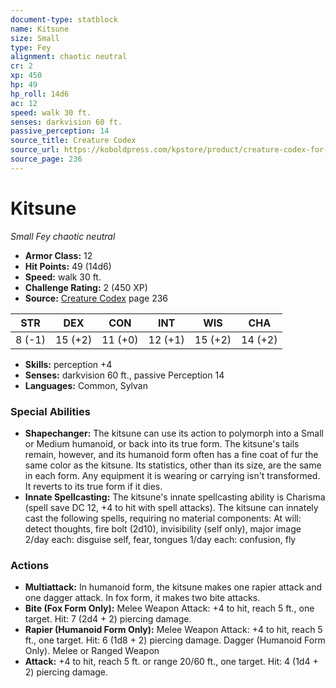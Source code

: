 ```yaml
---
document-type: statblock
name: Kitsune
size: Small
type: Fey
alignment: chaotic neutral
cr: 2
xp: 450
hp: 49
hp_roll: 14d6
ac: 12
speed: walk 30 ft.
senses: darkvision 60 ft. 
passive_perception: 14
source_title: Creature Codex
source_url: https://koboldpress.com/kpstore/product/creature-codex-for-5th-edition-dnd
source_page: 236
---
```


# Kitsune

*Small* *Fey* *chaotic neutral*

- **Armor Class:** 12
- **Hit Points:** 49 (14d6)
- **Speed:** walk 30 ft.
- **Challenge Rating:** 2 (450 XP)
- **Source:** [Creature Codex](https://koboldpress.com/kpstore/product/creature-codex-for-5th-edition-dnd) page 236

| STR | DEX | CON | INT | WIS | CHA |
| --- | --- | --- | --- | --- | --- |
| 8 (-1) | 15 (+2) | 11 (+0) | 12 (+1) | 15 (+2) | 14 (+2) |

- **Skills:** perception +4
- **Senses:** darkvision 60 ft., passive Perception 14
- **Languages:** Common, Sylvan

### Special Abilities

- **Shapechanger:** The kitsune can use its action to polymorph into a Small or Medium humanoid, or back into its true form. The kitsune's tails remain, however, and its humanoid form often has a fine coat of fur the same color as the kitsune. Its statistics, other than its size, are the same in each form. Any equipment it is wearing or carrying isn't transformed. It reverts to its true form if it dies.
- **Innate Spellcasting:** The kitsune's innate spellcasting ability is Charisma (spell save DC 12, +4 to hit with spell attacks). The kitsune can innately cast the following spells, requiring no material components:
At will: detect thoughts, fire bolt (2d10), invisibility (self only), major image
2/day each: disguise self, fear, tongues
1/day each: confusion, fly

### Actions

- **Multiattack:** In humanoid form, the kitsune makes one rapier attack and one dagger attack. In fox form, it makes two bite attacks.
- **Bite (Fox Form Only):** Melee Weapon Attack: +4 to hit, reach 5 ft., one target. Hit: 7 (2d4 + 2) piercing damage.
- **Rapier (Humanoid Form Only):** Melee Weapon Attack: +4 to hit, reach 5 ft., one target. Hit: 6 (1d8 + 2) piercing damage. Dagger (Humanoid Form Only). Melee or Ranged Weapon
- **Attack:** +4 to hit, reach 5 ft. or range 20/60 ft., one target. Hit: 4 (1d4 + 2) piercing damage.
